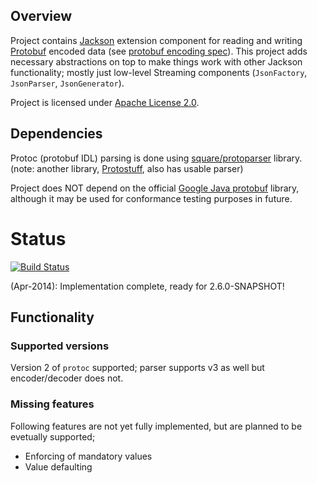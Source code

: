 ## Overview

Project contains [Jackson](http://http://wiki.fasterxml.com/JacksonHome) extension component
for reading and writing [Protobuf](http://code.google.com/p/protobuf/) encoded data (see
[protobuf encoding spec](https://developers.google.com/protocol-buffers/docs/encoding)).
This project adds necessary abstractions on top to make things work with other Jackson functionality;
mostly just low-level Streaming components (`JsonFactory`, `JsonParser`, `JsonGenerator`).

Project is licensed under [Apache License 2.0](http://www.apache.org/licenses/LICENSE-2.0.txt).

## Dependencies

Protoc (protobuf IDL) parsing is done using [square/protoparser](https://github.com/square/protoparser) library.
(note: another library, [Protostuff](http://code.google.com/p/protostuff/), also has usable parser)

Project does NOT depend on the official [Google Java protobuf](https://github.com/google/protobuf) library, although
it may be used for conformance testing purposes in future.

# Status

[![Build Status](https://travis-ci.org/FasterXML/jackson-dataformat-protobuf.svg)](https://travis-ci.org/FasterXML/jackson-dataformat-protobuf)

(Apr-2014): Implementation complete, ready for 2.6.0-SNAPSHOT!

## Functionality

### Supported versions

Version 2 of `protoc` supported; parser supports v3 as well but encoder/decoder does not.

### Missing features

Following features are not yet fully implemented, but are planned to be evetually supported;

* Enforcing of mandatory values
* Value defaulting

